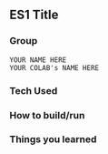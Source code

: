 ## ES1 Title
### Group
	YOUR NAME HERE
	YOUR COLAB's NAME HERE
### Tech Used

### How to build/run

### Things you learned


